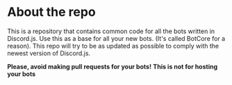 # About the repo

This is a repository that contains common code for all the bots written in Discord.js.
Use this as a base for all your new bots. (It's called BotCore for a reason).
This repo will try to be as updated as possible to comply with the newest version of Discord.js.

**Please, avoid making pull requests for your bots!** __This is not for hosting your bots__

#